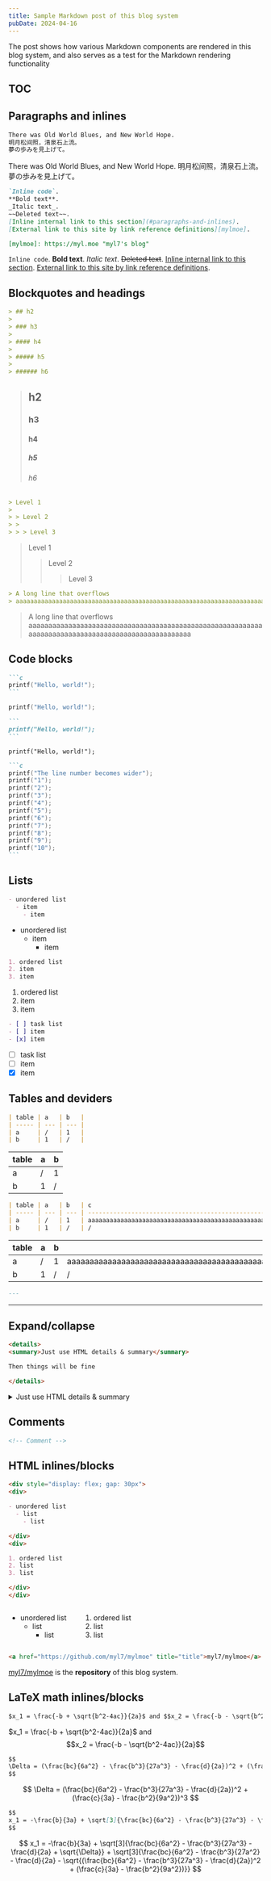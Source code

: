 ```yaml
---
title: Sample Markdown post of this blog system
pubDate: 2024-04-16
---
```


<!-- Copyright (C) myl7 -->
<!-- SPDX-License-Identifier: CC-BY-SA-4.0 -->

The post shows how various Markdown components are rendered in this blog system, and also serves as a test for the Markdown rendering functionality

## TOC

## Paragraphs and inlines

```md
There was Old World Blues, and New World Hope.
明月松间照，清泉石上流。
夢の歩みを見上げて。
```

There was Old World Blues, and New World Hope.
明月松间照，清泉石上流。
夢の歩みを見上げて。

```md
`Inline code`.
**Bold text**.
_Italic text_.
~~Deleted text~~.
[Inline internal link to this section](#paragraphs-and-inlines).
[External link to this site by link reference definitions][mylmoe].

[mylmoe]: https://myl.moe "myl7's blog"
```

`Inline code`.
**Bold text**.
_Italic text_.
~~Deleted text~~.
[Inline internal link to this section](#paragraphs-and-inlines).
[External link to this site by link reference definitions][mylmoe].

<!-- TODO -->
<!-- <span class="spoiler">Spoiler</span> -->

[mylmoe]: https://myl.moe "myl7's blog"

## Blockquotes and headings

```md
> ## h2
>
> ### h3
>
> #### h4
>
> ##### h5
>
> ###### h6
```

> ## h2
>
> ### h3
>
> #### h4
>
> ##### h5
>
> ###### h6

```md
> Level 1
>
> > Level 2
> >
> > > Level 3
```

> Level 1
>
> > Level 2
> >
> > > Level 3

```md
> A long line that overflows
> aaaaaaaaaaaaaaaaaaaaaaaaaaaaaaaaaaaaaaaaaaaaaaaaaaaaaaaaaaaaaaaaaaaaaaaaaaaaaaaaaaaaaaaaaaaaaaaaaaaa
```

> A long line that overflows
> aaaaaaaaaaaaaaaaaaaaaaaaaaaaaaaaaaaaaaaaaaaaaaaaaaaaaaaaaaaaaaaaaaaaaaaaaaaaaaaaaaaaaaaaaaaaaaaaaaaa

## Code blocks

````md
```c
printf("Hello, world!");
```
````

```c
printf("Hello, world!");
```

````md
```
printf("Hello, world!");
```
````

```
printf("Hello, world!");
```

````md
```c
printf("The line number becomes wider");
printf("1");
printf("2");
printf("3");
printf("4");
printf("5");
printf("6");
printf("7");
printf("8");
printf("9");
printf("10");
```
````

## Lists

```md
- unordered list
  - item
    - item
```

- unordered list
  - item
    - item

```md
1. ordered list
2. item
3. item
```

1. ordered list
2. item
3. item

```md
- [ ] task list
- [ ] item
- [x] item
```

- [ ] task list
- [ ] item
- [x] item

<!-- TODO -->
<!-- ## Images -->

## Tables and deviders

```md
| table | a   | b   |
| ----- | --- | --- |
| a     | /   | 1   |
| b     | 1   | /   |
```

| table | a   | b   |
| ----- | --- | --- |
| a     | /   | 1   |
| b     | 1   | /   |

```md
| table | a   | b   | c                                                                                                    |
| ----- | --- | --- | ---------------------------------------------------------------------------------------------------- |
| a     | /   | 1   | aaaaaaaaaaaaaaaaaaaaaaaaaaaaaaaaaaaaaaaaaaaaaaaaaaaaaaaaaaaaaaaaaaaaaaaaaaaaaaaaaaaaaaaaaaaaaaaaaaaa |
| b     | 1   | /   | /                                                                                                    |
```

| table | a   | b   | c                                                                                                    |
| ----- | --- | --- | ---------------------------------------------------------------------------------------------------- |
| a     | /   | 1   | aaaaaaaaaaaaaaaaaaaaaaaaaaaaaaaaaaaaaaaaaaaaaaaaaaaaaaaaaaaaaaaaaaaaaaaaaaaaaaaaaaaaaaaaaaaaaaaaaaaa |
| b     | 1   | /   | /                                                                                                    |

```md
---
```

---

## Expand/collapse

```md
<details>
<summary>Just use HTML details & summary</summary>

Then things will be fine

</details>
```

<details>
<summary>Just use HTML details & summary</summary>

Then things will be fine

</details>

## Comments

```md
<!-- Comment -->
```

<!-- Comment -->

## HTML inlines/blocks

```md
<div style="display: flex; gap: 30px">
<div>

- unordered list
  - list
    - list

</div>
<div>

1. ordered list
2. list
3. list

</div>
</div>
```

<div style="display: flex; gap: 30px">
<div>

- unordered list
  - list
    - list

</div>
<div>

1. ordered list
2. list
3. list

</div>
</div>

```md
<a href="https://github.com/myl7/mylmoe" title="title">myl7/mylmoe</a> is the <strong>repository</strong> of this blog system.
```

<a href="https://github.com/myl7/mylmoe" title="title">myl7/mylmoe</a> is the <strong>repository</strong> of this blog system.

## LaTeX math inlines/blocks

```md
$x_1 = \frac{-b + \sqrt{b^2-4ac}}{2a}$ and $$x_2 = \frac{-b - \sqrt{b^2-4ac}}{2a}$$
```

$x_1 = \frac{-b + \sqrt{b^2-4ac}}{2a}$ and $$x_2 = \frac{-b - \sqrt{b^2-4ac}}{2a}$$

```md
$$
\Delta = (\frac{bc}{6a^2} - \frac{b^3}{27a^3} - \frac{d}{2a})^2 + (\frac{c}{3a} - \frac{b^2}{9a^2})^3
$$
```

$$
\Delta = (\frac{bc}{6a^2} - \frac{b^3}{27a^3} - \frac{d}{2a})^2 + (\frac{c}{3a} - \frac{b^2}{9a^2})^3
$$

```md
$$
x_1 = -\frac{b}{3a} + \sqrt[3]{\frac{bc}{6a^2} - \frac{b^3}{27a^3} - \frac{d}{2a} + \sqrt{\Delta}} + \sqrt[3]{\frac{bc}{6a^2} - \frac{b^3}{27a^2} - \frac{d}{2a} - \sqrt{(\frac{bc}{6a^2} - \frac{b^3}{27a^3} - \frac{d}{2a})^2 + (\frac{c}{3a} - \frac{b^2}{9a^2})}}
$$
```

$$
x_1 = -\frac{b}{3a} + \sqrt[3]{\frac{bc}{6a^2} - \frac{b^3}{27a^3} - \frac{d}{2a} + \sqrt{\Delta}} + \sqrt[3]{\frac{bc}{6a^2} - \frac{b^3}{27a^2} - \frac{d}{2a} - \sqrt{(\frac{bc}{6a^2} - \frac{b^3}{27a^3} - \frac{d}{2a})^2 + (\frac{c}{3a} - \frac{b^2}{9a^2})}}
$$

<!-- TODO -->
<!-- ## Admonitions -->
